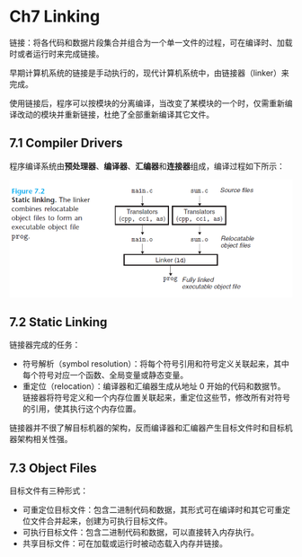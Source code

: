 # Ch7 Linking

链接：将各代码和数据片段集合并组合为一个单一文件的过程，可在编译时、加载时或者运行时来完成链接。

早期计算机系统的链接是手动执行的，现代计算机系统中，由链接器（linker）来完成。

使用链接后，程序可以按模块的分离编译，当改变了某模块的一个时，仅需重新编译改动的模块并重新链接，杜绝了全部重新编译其它文件。

## 7.1 Compiler Drivers

程序编译系统由**预处理器**、**编译器**、**汇编器**和**连接器**组成，编译过程如下所示：

![image-20220516165315426](assets/image-20220516165315426.png)

## 7.2 Static Linking

链接器完成的任务：

* 符号解析（symbol resolution）：将每个符号引用和符号定义关联起来，其中每个符号对应一个函数、全局变量或静态变量。
* 重定位（relocation）：编译器和汇编器生成从地址 0 开始的代码和数据节。链接器将符号定义和一个内存位置关联起来，重定位这些节，修改所有对符号的引用，使其执行这个内存位置。

链接器并不很了解目标机器的架构，反而编译器和汇编器产生目标文件时和目标机器架构相关性强。

## 7.3 Object Files

目标文件有三种形式：

* 可重定位目标文件：包含二进制代码和数据，其形式可在编译时和其它可重定位文件合并起来，创建为可执行目标文件。
* 可执行目标文件：包含二进制代码和数据，可以直接转入内存执行。
* 共享目标文件：可在加载或运行时被动态载入内存并链接。

